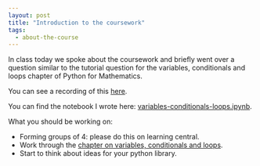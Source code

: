 ```yaml
---
layout: post
title: "Introduction to the coursework"
tags:
  - about-the-course
---
```


In class today we spoke about the coursework and briefly went over a question
similar to the tutorial question for the variables, conditionals and loops
chapter of Python for Mathematics.

You can see a recording of this [here](https://cardiff.cloud.panopto.eu/Panopto/Pages/Viewer.aspx?id=3808deb0-b6c0-4d7d-8bf7-b27100c66317).

You can find the notebook I wrote here: [variables-conditionals-loops.ipynb]({{site.baseurl}}/assets/nbs/2024-2025/variables-conditionals-loops.ipynb).

What you should be working on:

- Forming groups of 4: please do this on learning central.
- Work through the [chapter on variables, conditionals and loops](https://vknight.org/pfm/building-tools/01-variables-conditionals-loops/introduction/main.html).
- Start to think about ideas for your python library.
